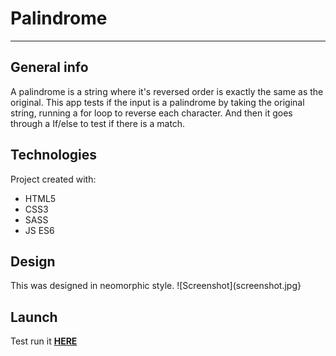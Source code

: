 # Palindrome
---------
## General info
A palindrome is a string where it's reversed order is exactly the same as the original. This app tests if the input is a palindrome by taking the original string, running a for loop to reverse each character. And then it goes through a If/else to test if there is a match.

## Technologies
Project created with:
* HTML5
* CSS3
* SASS
* JS ES6

## Design
This was designed in neomorphic style. 
![Screenshot](screenshot.jpg}

## Launch
Test run it **[HERE](http://htmlpreview.github.io/?https://github.com/superchrisho/palindrome/blob/main/index.html)**


